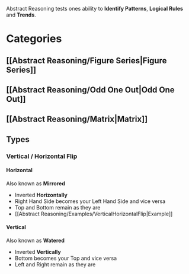  Abstract Reasoning tests ones ability to **Identify Patterns**, **Logical Rules** and **Trends**.

# Categories

## [[Abstract Reasoning/Figure Series|Figure Series]]

## [[Abstract Reasoning/Odd One Out|Odd One Out]]

## [[Abstract Reasoning/Matrix|Matrix]] 

## Types

### Vertical / Horizontal Flip

#### Horizontal
Also known as **Mirrored**
- Inverted **Horizontally**
- Right Hand Side becomes your Left Hand Side and vice versa
- Top and Bottom remain as they are
- [[Abstract Reasoning/Examples/VerticalHorizontalFlip|Example]]

#### Vertical
Also known as **Watered**
- Inverted **Vertically**
- Bottom becomes your Top and vice versa
- Left and Right remain as they are

###